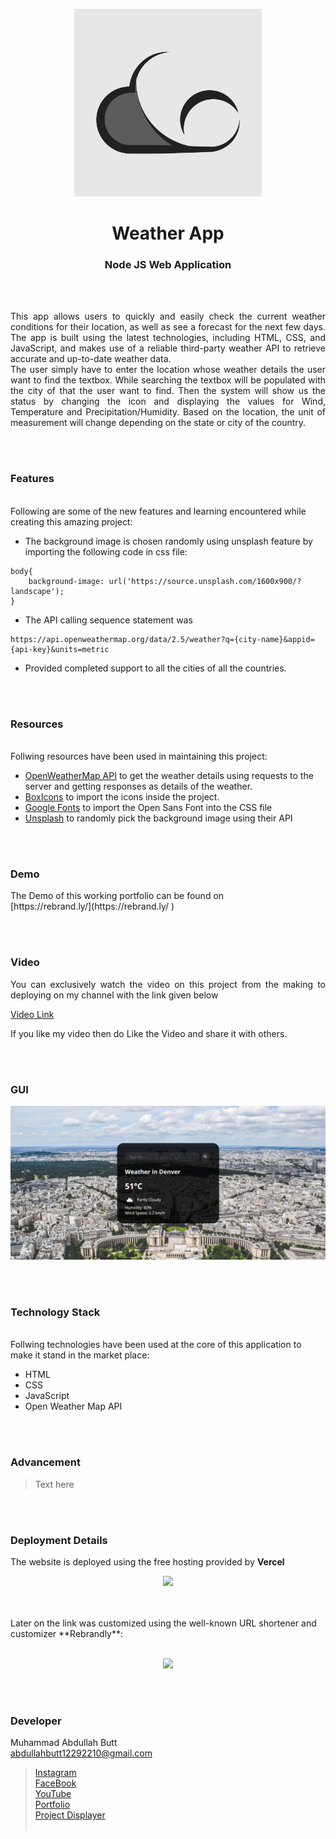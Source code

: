 <p align="center">
  <img src = "/img/logo.jpg" width="300">
</p>

<h1 align="center">
  Weather App
</h1>

<h3 align="center">
  Node JS Web Application
</h3>


<br><br>

<p align="justify">
This app allows users to quickly and easily check the current weather conditions for their location, as well as see a forecast for the next few days. The app is built using the latest technologies, including HTML, CSS, and JavaScript, and makes use of a reliable third-party weather API to retrieve accurate and up-to-date weather data. <br>
The user simply have to enter the location whose weather details the user want to find the textbox. While searching the textbox will be populated with the city of that the user want to find. Then the system will show us the status by changing the icon and displaying the values for Wind, Temperature and Precipitation/Humidity. Based on the location, the unit of measurement will change depending on the state or city of the country.
</p>


<br><br>
<!-- ................................................................................................................................. -->


### Features
<br>
Following are some of the new features and learning encountered while creating this amazing project:

- The background image is chosen randomly using unsplash feature by importing the following code in css file:
```
body{
    background-image: url('https://source.unsplash.com/1600x900/?landscape');
}
```
- The API calling sequence statement was 
```
https://api.openweathermap.org/data/2.5/weather?q={city-name}&appid={api-key}&units=metric
```
- Provided completed support to all the cities of all the countries.


<br><br>
<!-- ................................................................................................................................. -->


### Resources
<br>
Follwing resources have been used in maintaining this project:

- [OpenWeatherMap API](https://openweathermap.org/) to get the weather details using requests to the server and getting responses as details of the weather.
- [BoxIcons](https://boxicons.com/) to import the icons inside the project.
- [Google Fonts](https://fonts.google.com/specimen/Open+Sans?query=open+sans) to import the Open Sans Font into the CSS file
- [Unsplash](https://unsplash.com/) to randomly pick the background image using their API


<br><br>
<!-- ................................................................................................................................. -->


### Demo
<p align="justify">
  The Demo of this working portfolio can be found on <br>
  [https://rebrand.ly/](https://rebrand.ly/ )
</p>


<br><br>
<!-- ................................................................................................................................. -->



### Video
<p align="justify">
You can exclusively watch the video on this project from the making to deploying on my     channel with the link given below<br>

  [Video Link](# ) <br>

  If you like my video then do Like the Video and share it with others.
</p>


<br><br>
<!-- ................................................................................................................................. -->



### GUI
![GUI for this Project](/img/demo.png
)


<br><br>
<!-- ................................................................................................................................. -->




### Technology Stack
<br>
Follwing technologies have been used at the core of this application to make it stand in the market place:

- HTML
- CSS
- JavaScript
- Open Weather Map API


<br><br>
<!-- ................................................................................................................................. -->


### Advancement

> Text here

<br><br>
<!-- ................................................................................................................................. -->


### Deployment Details

The website is deployed using the free hosting provided by **Vercel**
<p align = "center">
  <img src = "https://branditechture.agency/brand-logos/wp-content/uploads/wpdm-cache/Vercel-900x0.png" width = "300">
</p>
<br><br>
Later on the link was customized using the well-known URL shortener and customizer **Rebrandly**:<br><br>
<p align = "center">
  <img src = "https://www.rebrandly.com/images/URL-Shortener.fileextension.svg" width = "300">
</p>


<br><br>
<!-- ................................................................................................................................. -->


### Developer

Muhammad Abdullah Butt <br>
abdullahbutt12292210@gmail.com <br>
> [Instagram](https://www.instagram.com/abdullah.butt.22/)<br>
> [FaceBook](https://www.facebook.com/profile.php?id=100076291614529)<br>
> [YouTube](https://www.youtube.com/channel/UCnuOFQyMywg-KuoN-lmav1Q)<br>
> [Portfolio](https://rebrand.ly/MuhammadAbdullahButt_MABCORP)<br>
> [Project Displayer]( https://rebrand.ly/ProjectDisplayer_MABCORP)
<br><br>
<!-- ................................................................................................................................. -->






